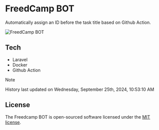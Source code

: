 # FreedCamp BOT

Automatically assign an ID before the task title based on Github Action.

![FreedCamp BOT](https://repository-images.githubusercontent.com/737932867/7d34798b-2680-471c-b089-a78a718d3d6a)

## Tech

- Laravel
- Docker
- Github Action

> [!NOTE]  
> History last updated on Wednesday, September 25th, 2024, 10:53:10 AM

## License

The Freedcamp BOT is open-sourced software licensed under the [MIT license](https://opensource.org/licenses/MIT).
